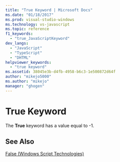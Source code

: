 ```yaml
---
title: "True Keyword | Microsoft Docs"
ms.date: "01/18/2017"
ms.prod: visual-studio-windows
ms.technology: vs-javascript
ms.topic: reference
f1_keywords: 
  - "true_JavaScriptKeyword"
dev_langs: 
  - "JavaScript"
  - "TypeScript"
  - "DHTML"
helpviewer_keywords: 
  - "true keyword"
ms.assetid: 38045e3b-d4fb-4958-b6c3-1e500872d64f
author: "mikejo5000"
ms.author: "mikejo"
manager: "ghogen"
---
```

# True Keyword
The **True** keyword has a value equal to -1.  
  
## See Also  
 [False (Windows Script Technologies)](../../javascript/misc/false-windows-script-technologies.md)
